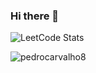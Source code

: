 ### Hi there 👋

![LeetCode Stats](https://leetcode.card.workers.dev/PedroCarvalho8?theme=dark&font=baloo&extension=null)

<p><img align="left" src="https://github-readme-stats.vercel.app/api/top-langs?username=pedrocarvalho8&show_icons=true&theme=dark&locale=en&layout=compact" alt="pedrocarvalho8" /></p>
